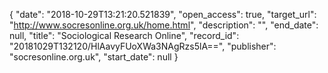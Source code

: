 {
  "date": "2018-10-29T13:21:20.521839", 
  "open_access": true, 
  "target_url": "http://www.socresonline.org.uk/home.html", 
  "description": "", 
  "end_date": null, 
  "title": "Sociological Research Online", 
  "record_id": "20181029T132120/HlAavyFUoXWa3NAgRzs5lA==", 
  "publisher": "socresonline.org.uk", 
  "start_date": null
}

